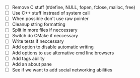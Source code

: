 - [ ] Remove C stuff (#define, NULL, fopen, fclose, malloc, free)
- [ ] Use C++ stuff instread of system call
- [ ] When possible don't use raw pointer
- [ ] Cleanup string formatting
- [ ] Split in more files if neccessary
- [ ] Switch do CMake if neccessary
- [ ] Write tests if neccessary
- [ ] Add option to disable automatic writing
- [ ] Add options to use alternative cmd line browsers
- [ ] Add tags ability
- [ ] Add an about pane
- [ ] See if we want to add social networking abilities
